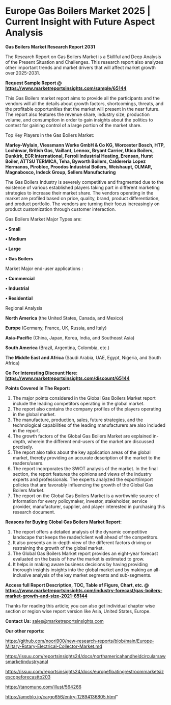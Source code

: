 # Europe Gas Boilers Market 2025 | Current Insight with Future Aspect Analysis

<strong>Gas Boilers Market Research Report 2031</strong>

The Research Report on Gas Boilers Market is a Skillful and Deep Analysis of the Present Situation and Challenges. This research report also analyzes other important trends and market drivers that will affect market growth over 2025-2031.

<strong>Request Sample Report @ <a href=https://www.marketreportsinsights.com/sample/65144>https://www.marketreportsinsights.com/sample/65144</a></strong>

This Gas Boilers market report aims to provide all the participants and the vendors will all the details about growth factors, shortcomings, threats, and the profitable opportunities that the market will present in the near future. The report also features the revenue share, industry size, production volume, and consumption in order to gain insights about the politics to contest for gaining control of a large portion of the market share.

Top Key Players in the Gas Boilers Market:

<strong>Marley-Wylain, Viessmann Werke GmbH & Co KG, Worcester Bosch, HTP, Lochinvar, British Gas, Vaillant, Lennox, Bryant Carrier, Utica Boilers, Dunkirk, ECR International, Ferroli Industrial Heating, Erensan, Hurst Boiler, ATTSU TERMICA, Teha, Byworth Boilers, Caldereria Lopez Hermanos, Pirobloc, Proodos Industrial Boilers, Weishaupt, OLMAR, Magnabosco, Indeck Group, Sellers Manufacturing</strong>

The Gas Boilers Industry is severely competitive and fragmented due to the existence of various established players taking part in different marketing strategies to increase their market share. The vendors operating in the market are profiled based on price, quality, brand, product differentiation, and product portfolio. The vendors are turning their focus increasingly on product customization through customer interaction.

Gas Boilers Market Major Types are:

<strong>• Small

• Medium

• Large

• Gas Boilers</strong>

Market Major end-user applications :

<strong>• Commercial

• Industrial

• Residential</strong>

Regional Analysis

</u><strong><b>North America</b></strong> (the United States, Canada, and Mexico)

<strong><b>Europe </b></strong>(Germany, France, UK, Russia, and Italy)

<strong><b>Asia-Pacific</b></strong> (China, Japan, Korea, India, and Southeast Asia)

<strong><b>South America</b></strong> (Brazil, Argentina, Colombia, etc.)

<strong><b>The Middle East and Africa</b></strong> (Saudi Arabia, UAE, Egypt, Nigeria, and South Africa)

<strong>Go For Interesting Discount Here: <a href=https://www.marketreportsinsights.com/discount/65144>https://www.marketreportsinsights.com/discount/65144</a></strong>

<strong>Points Covered in The Report:</strong>
<ol>
  <li>The major points considered in the Global Gas Boilers Market report include the leading competitors operating in the global market.</li>
  <li>The report also contains the company profiles of the players operating in the global market.</li>
  <li>The manufacture, production, sales, future strategies, and the technological capabilities of the leading manufacturers are also included in the report.</li>
  <li>The growth factors of the Global Gas Boilers Market are explained in-depth, wherein the different end-users of the market are discussed precisely.</li>
  <li>The report also talks about the key application areas of the global market, thereby providing an accurate description of the market to the readers/users.</li>
  <li>The report incorporates the SWOT analysis of the market. In the final section, the report features the opinions and views of the industry experts and professionals. The experts analyzed the export/import policies that are favorably influencing the growth of the Global Gas Boilers Market.</li>
  <li>The report on the Global Gas Boilers Market is a worthwhile source of information for every policymaker, investor, stakeholder, service provider, manufacturer, supplier, and player interested in purchasing this research document.</li>
</ol>
<strong>Reasons for Buying Global Gas Boilers Market Report:</strong>

<ol>
  <li>The report offers a detailed analysis of the dynamic competitive landscape that keeps the reader/client well ahead of the competitors.</li>
  <li>It also presents an in-depth view of the different factors driving or restraining the growth of the global market.</li>
  <li>The Global Gas Boilers Market report provides an eight-year forecast evaluated on the basis of how the market is estimated to grow.</li>
  <li>It helps in making aware business decisions by having providing thorough insights insights into the global market and by making an all-inclusive analysis of the key market segments and sub-segments.</li>
</ol>
<strong>Access full Report Description, TOC, Table of Figure, Chart, etc. @ <a href=https://www.marketreportsinsights.com/industry-forecast/gas-boilers-market-growth-and-size-2021-65144>https://www.marketreportsinsights.com/industry-forecast/gas-boilers-market-growth-and-size-2021-65144</a></strong>


Thanks for reading this article; you can also get individual chapter wise section or region wise report version like Asia, United States, Europe.

<strong>Contact Us:</strong>
sales@marketreportsinsights.com

<strong>Our other reports:</strong>

<a href=https://github.com/noori900/new-research-reports/blob/main/Europe-Miltary-Rotary-Electrical-Collector-Market.md>https://github.com/noori900/new-research-reports/blob/main/Europe-Miltary-Rotary-Electrical-Collector-Market.md</a>

<a href=https://issuu.com/reportsinsights24/docs/northamericahandheldcircularsawsmarketindustryanal>https://issuu.com/reportsinsights24/docs/northamericahandheldcircularsawsmarketindustryanal</a>

<a href=https://issuu.com/reportsinsights24/docs/europefloatingrestroommarketsizescopeforecastto203>https://issuu.com/reportsinsights24/docs/europefloatingrestroommarketsizescopeforecastto203</a>

<a href=https://tanomuno.com/illust/564266>https://tanomuno.com/illust/564266</a>

<a href=https://ameblo.jp/cargo656/entry-12894136805.html>https://ameblo.jp/cargo656/entry-12894136805.html</a>"
